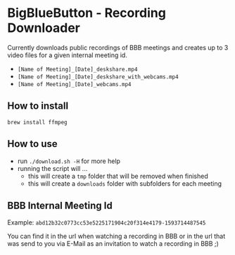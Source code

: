 # BigBlueButton - Recording Downloader

Currently downloads public recordings of BBB meetings and creates up to 3 video files for a given internal meeting id.

- `[Name of Meeting]_[Date]_deskshare.mp4`
- `[Name of Meeting]_[Date]_deskshare_with_webcams.mp4`
- `[Name of Meeting]_[Date]_webcams.mp4`

## How to install

`brew install ffmpeg`

## How to use

- run `./download.sh -H` for more help
- running the script will ...
    - this will create a `tmp` folder that will be removed when finished
    - this will create a `downloads` folder with subfolders for each meeting

## BBB Internal Meeting Id

Example: `abd12b32c0773cc53e5225171904c20f314e4179-1593714487545`

You can find it in the url when watching a recording in BBB or in the url that was send to you via E-Mail as an invitation to watch a recording in BBB ;)
